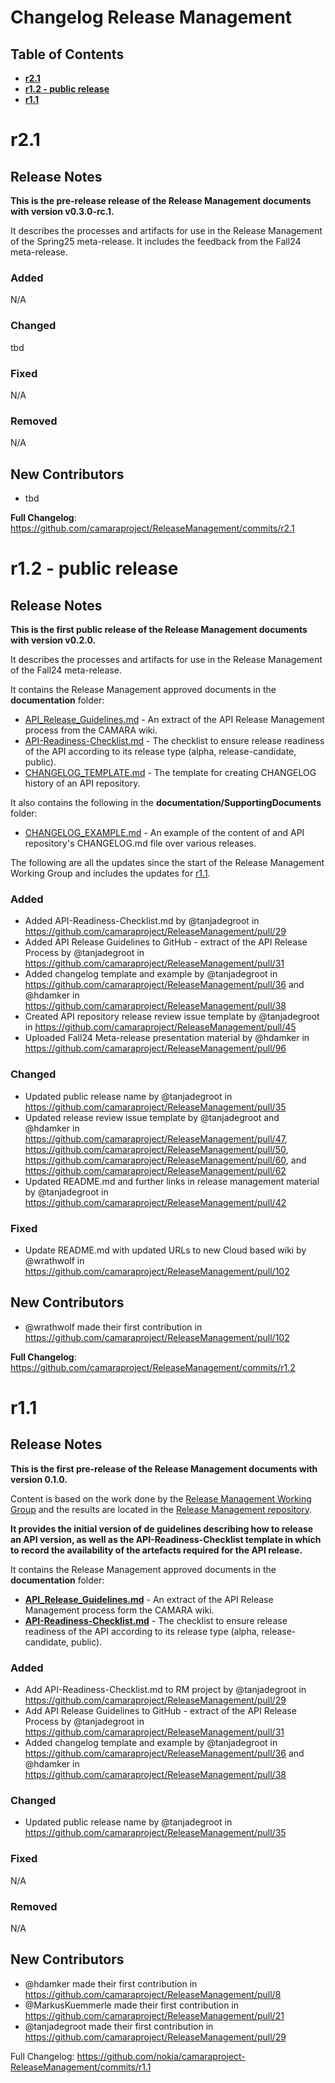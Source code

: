 # Changelog Release Management

## Table of Contents

- **[r2.1](#r21)**
- **[r1.2 - public release](#r12-public-release)**
- **[r1.1](#r11)**

# r2.1

## Release Notes

**This is the pre-release release of the Release Management documents with version v0.3.0-rc.1.**

It describes the processes and artifacts for use in the Release Management of the Spring25 meta-release. It includes the feedback from the Fall24 meta-release.

### Added
N/A

### Changed
tbd

### Fixed
N/A

### Removed
N/A

## New Contributors

* tbd

**Full Changelog**: https://github.com/camaraproject/ReleaseManagement/commits/r2.1


# r1.2 - public release

## Release Notes

**This is the first public release of the Release Management documents with version v0.2.0.**

It describes the processes and artifacts for use in the Release Management of the Fall24 meta-release.

It contains the Release Management approved documents in the **documentation** folder:
   - [API_Release_Guidelines.md](https://github.com/camaraproject/ReleaseManagement/blob/r1.2/documentation/API_Release_Guidelines.md) - An extract of the API Release Management process from the CAMARA wiki.
   - [API-Readiness-Checklist.md](https://github.com/camaraproject/ReleaseManagement/blob/r1.2/documentation/API-Readiness-Checklist.md) - The checklist to ensure release readiness of the API according to its release type (alpha, release-candidate, public).
   - [CHANGELOG_TEMPLATE.md](https://github.com/camaraproject/ReleaseManagement/blob/r1.2/documentation/CHANGELOG_TEMPLATE.md) - The template for creating CHANGELOG history of an API repository.

It also contains the following in the **documentation/SupportingDocuments** folder:
   - [CHANGELOG_EXAMPLE.md](https://github.com/camaraproject/ReleaseManagement/blob/r1.2/documentation/SupportingDocuments/CHANGELOG_EXAMPLE.md) - An example of the content of and API repository's CHANGELOG.md file over various releases.

The following are all the updates since the start of the Release Management Working Group and includes the updates for [r1.1](#r11).

### Added
* Added API-Readiness-Checklist.md by @tanjadegroot in https://github.com/camaraproject/ReleaseManagement/pull/29
* Added API Release Guidelines to GitHub - extract of the API Release Process by @tanjadegroot in https://github.com/camaraproject/ReleaseManagement/pull/31
* Added changelog template and example by @tanjadegroot in https://github.com/camaraproject/ReleaseManagement/pull/36 and @hdamker in https://github.com/camaraproject/ReleaseManagement/pull/38
* Created API repository release review issue template by @tanjadegroot in https://github.com/camaraproject/ReleaseManagement/pull/45
* Uploaded Fall24 Meta-release presentation material by @hdamker in https://github.com/camaraproject/ReleaseManagement/pull/96

### Changed

* Updated public release name by @tanjadegroot in https://github.com/camaraproject/ReleaseManagement/pull/35
* Updated release review issue template by @tanjadegroot and @hdamker in https://github.com/camaraproject/ReleaseManagement/pull/47, https://github.com/camaraproject/ReleaseManagement/pull/50, https://github.com/camaraproject/ReleaseManagement/pull/60, and https://github.com/camaraproject/ReleaseManagement/pull/62
* Updated README.md and further links in release management material by @tanjadegroot in https://github.com/camaraproject/ReleaseManagement/pull/42
  
### Fixed

* Update README.md with updated URLs to new Cloud based wiki by @wrathwolf in https://github.com/camaraproject/ReleaseManagement/pull/102

## New Contributors

* @wrathwolf made their first contribution in https://github.com/camaraproject/ReleaseManagement/pull/102

**Full Changelog**: https://github.com/camaraproject/ReleaseManagement/commits/r1.2

# r1.1

## Release Notes

**This is the first pre-release of the Release Management documents with version 0.1.0.** 

Content is based on the work done by the [Release Management Working Group](https://lf-camaraproject.atlassian.net/l/cp/scZC1AYy) and the results are located in the [Release Management repository](https://github.com/camaraproject/ReleaseManagement).

**It provides the initial version of de guidelines describing how to release an API version, as well as the API-Readiness-Checklist template in which to record the availability of the artefacts required for the API release.**

It contains the Release Management approved documents in the **documentation** folder:
   - **[API_Release_Guidelines.md](https://github.com/camaraproject/ReleaseManagement/blob/r1.1/documentation/API_Release_Guidelines.md)** - An extract of the API Release Management process form the CAMARA wiki.
   - **[API-Readiness-Checklist.md](https://github.com/camaraproject/ReleaseManagement/blob/r1.1/documentation/API-Readiness-Checklist.md)** - The checklist to ensure release readiness of the API according to its release type (alpha, release-candidate, public).

### Added
* Add API-Readiness-Checklist.md to RM project by @tanjadegroot in https://github.com/camaraproject/ReleaseManagement/pull/29
* Add API Release Guidelines to GitHub - extract of the API Release Process by @tanjadegroot in https://github.com/camaraproject/ReleaseManagement/pull/31
* Added changelog template and example by @tanjadegroot in https://github.com/camaraproject/ReleaseManagement/pull/36 and @hdamker in https://github.com/camaraproject/ReleaseManagement/pull/38

### Changed

* Updated public release name by @tanjadegroot in https://github.com/camaraproject/ReleaseManagement/pull/35
  
### Fixed
N/A

### Removed
N/A

## New Contributors
* @hdamker made their first contribution in https://github.com/camaraproject/ReleaseManagement/pull/8
* @MarkusKuemmerle made their first contribution in https://github.com/camaraproject/ReleaseManagement/pull/21
* @tanjadegroot made their first contribution in https://github.com/camaraproject/ReleaseManagement/pull/29

Full Changelog: https://github.com/nokia/camaraproject-ReleaseManagement/commits/r1.1
